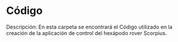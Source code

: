 # Código

Descripción: En esta carpeta se encontrará el Código utilizado en la creación de la aplicación de control del hexápodo rover Scorpius.
